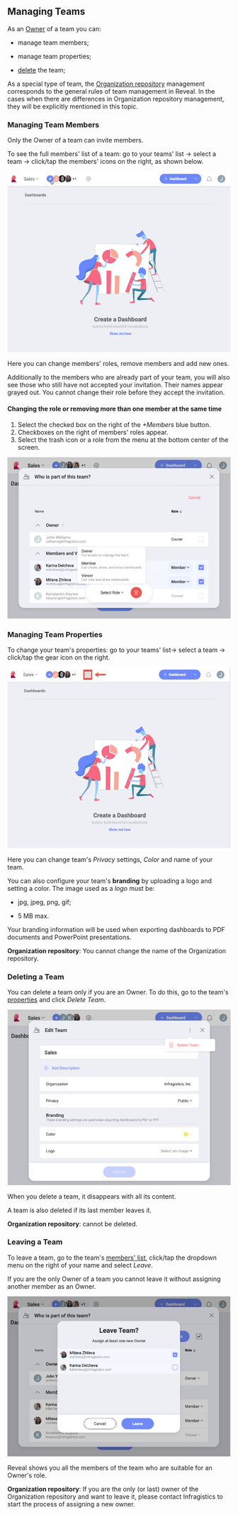 ## Managing Teams

As an [Owner](index.html#members-roles-permissions) of
a team you can:

  - manage team members;

  - manage team properties;

  - [delete](#delete-team) the team;

As a special type of team, the [Organization repository](index.html#organization-team) management
corresponds to the general rules of team management in Reveal. In the
cases when there are differences in Organization repository management,
they will be explicitly mentioned in this topic.

<a name='manage-team-members'></a>
### Managing Team Members

Only the Owner of a team can invite members.

To see the full members' list of a team: go to your teams' list → select a team → click/tap the members' icons
on the right, as shown below.

![manage team members menu](images/manage-team-members_all.png)

Here you can change members' roles, remove members and add new ones.

Additionally to the members who are already part of your team, you will
also see those who still have not accepted your invitation. Their names
appear grayed out. You cannot change their role before they accept the
invitation.

#### Changing the role or removing more than one member at the same time

1. Select the checked box on the right of the *+Members* blue button. 
2. Checkboxes on the right of members' roles appear.
3.  Select the trash icon or a role from the menu at the bottom center
    of the screen.

![select role menu at the bottom center in manage members](images/select-role-menu.png)

<a name='manage-team-properties'></a>
### Managing Team Properties

To change your team's properties: go to your teams'
list→ select a team → click/tap the gear icon on the
right.

![team settings managing menu](images/team-settings-managing_all.png)

Here you can change team's *Privacy* settings, *Color* and name of your
team.

You can also configure your team's **branding** by uploading a logo and
setting a color. The image used as a *logo* must be:

  - jpg, jpeg, png, gif;

  - 5 MB max.

Your branding information will be used when exporting dashboards to PDF
documents and PowerPoint presentations.

**Organization repository**: You cannot change the name of the
Organization repository.

<a name='delete-team'></a>
### Deleting a Team

You can delete a team only if you are an Owner. To do this, go to the
team's [properties](#manage-team-properties) and click *Delete Team*.

![delete team button](images/delete-team.png)

When you delete a team, it disappears with all its content.

A team is also deleted if its last member leaves it.

**Organization repository**: cannot be deleted.

### Leaving a Team

To leave a team, go to the team's [members' list](#manage-team-members),
click/tap the dropdown menu on the right of your name and select
*Leave*.

If you are the only Owner of a team you cannot leave it without
assigning another member as an Owner.

![leave team dialog to assign a new owner](images/owner-leaves-team.png)

Reveal shows you all the members of the team who are suitable for an
Owner's role.

**Organization repository**: If you are the only (or last) owner of the
Organization repository and want to leave it, please contact
Infragistics to start the process of assigning a new owner.
